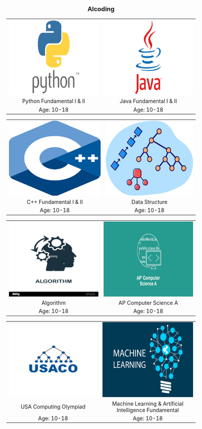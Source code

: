 <h3 style="text-align: center;">AIcoding</h3>

<table>
  
  <tr>
    <td><img src="./images/Python.png" width=400 height=200></td>
    <td><img src="./images/Java.png" width=400 height=200></td>
  </tr>

  <tr>
    <td><center>Python Fundamental I & II</center></td>
     <td><center>Java Fundamental I & II</center></td>
  </tr>

  <tr>
    <td><center>Age: 10-18</center></td>
     <td><center>Age: 10-18</center></td>
  </tr>
 </table>


<table>

  <tr>
    <td><img src="./images/cplusplus.png" width=400 height=200></td>
    <td><img src="./images/datastructure.png" width=400 height=200></td>
  </tr>

  <tr>
    <td><center>C++ Fundamental I & II</center></td>
     <td><center>Data Structure</center></td>
  </tr>

  <tr>
    <td><center>Age: 10-18</center></td>
     <td><center>Age: 10-18</center></td>
  </tr>
 </table>

<table>

  <tr>
    <td><img src="./images/algorithm.jpg" width=400 height=200></td>
    <td><img src="./images/APCSA.jpg" width=400 height=200></td>
  </tr>

  <tr>
    <td><center>Algorithm</center></td>
     <td><center>AP Computer Science A</center></td>
  </tr>

  <tr>
    <td><center>Age: 10-18</center></td>
     <td><center>Age: 10-18</center></td>
  </tr>
 </table>

<table>

  <tr>
    <td><img src="./images/USACO.png" width=400 height=200></td>
    <td><img src="./images/machinelearning.jpg" width=400 height=200></td>
  </tr>

  <tr>
    <td><center>USA Computing Olympiad</center></td>
     <td><center>Machine Learning & Artificial Intelligence Fundamental</center></td>
  </tr>

  <tr>
    <td><center>Age: 10-18</center></td>
     <td><center>Age: 10-18</center></td>
  </tr>
 </table>
